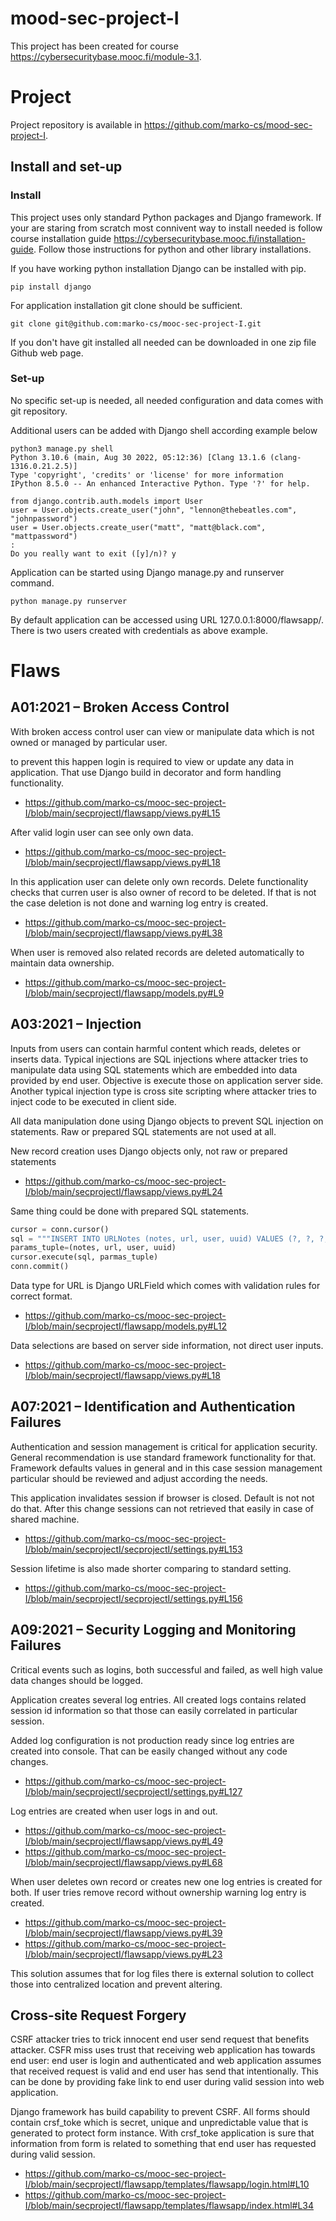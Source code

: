 # mood-sec-project-I

This project has been created for course https://cybersecuritybase.mooc.fi/module-3.1. 

# Project

Project repository is available in https://github.com/marko-cs/mood-sec-project-I. 

## Install and set-up

### Install

This project uses only standard Python packages and Django framework. If your are staring from scratch most connivent way to install needed is follow course installation guide https://cybersecuritybase.mooc.fi/installation-guide. Follow those instructions for python and other library installations. 

If you have working python installation Django can be installed with pip.
```
pip install django
```

For application installation git clone should be sufficient.
```
git clone git@github.com:marko-cs/mooc-sec-project-I.git
```

If you don't have git installed all needed can be downloaded in one zip file Github web page. 

### Set-up

No specific set-up is needed, all needed configuration and data comes with git repository. 

Additional users can be added with Django shell according example below 

```
python3 manage.py shell
Python 3.10.6 (main, Aug 30 2022, 05:12:36) [Clang 13.1.6 (clang-1316.0.21.2.5)]
Type 'copyright', 'credits' or 'license' for more information
IPython 8.5.0 -- An enhanced Interactive Python. Type '?' for help.

from django.contrib.auth.models import User
user = User.objects.create_user("john", "lennon@thebeatles.com", "johnpassword")
user = User.objects.create_user("matt", "matt@black.com", "mattpassword")
:                                                                                                                           
Do you really want to exit ([y]/n)? y
```

Application can be started using Django manage.py and runserver command. 
```
python manage.py runserver
```
By default application can be accessed using URL 127.0.0.1:8000/flawsapp/. There is two users created with credentials as above example.  

# Flaws
## A01:2021 – Broken Access Control

With broken access control user can view or manipulate data which is not owned or managed by particular user.

to prevent this happen login is required to view or update any data in application. That use Django build in decorator and form handling functionality. 
- https://github.com/marko-cs/mooc-sec-project-I/blob/main/secprojectI/flawsapp/views.py#L15

After valid login user can see only own data.
- https://github.com/marko-cs/mooc-sec-project-I/blob/main/secprojectI/flawsapp/views.py#L18

In this application user can delete only own records. Delete functionality checks that curren user is also owner of record to be deleted. If that is not the case deletion is not done and warning log entry is created. 
- https://github.com/marko-cs/mooc-sec-project-I/blob/main/secprojectI/flawsapp/views.py#L38 

When user is removed also related records are deleted automatically to maintain data ownership.
- https://github.com/marko-cs/mooc-sec-project-I/blob/main/secprojectI/flawsapp/models.py#L9

## A03:2021 – Injection

Inputs from users can contain harmful content which reads, deletes or inserts data. Typical injections are SQL injections where attacker tries to manipulate data using SQL statements which are embedded into data provided by end user. Objective is execute those on application server side. Another typical injection type is cross site scripting where attacker tries to inject code to be executed in client side.      

All data manipulation done using Django objects to prevent SQL injection on statements. Raw or prepared SQL statements are not used at all. 

New record creation uses Django objects only, not raw or prepared statements
- https://github.com/marko-cs/mooc-sec-project-I/blob/main/secprojectI/flawsapp/views.py#L24 

Same thing could be done with prepared SQL statements.
```python
cursor = conn.cursor()
sql = """INSERT INTO URLNotes (notes, url, user, uuid) VALUES (?, ?, ?, ?);"""
params_tuple=(notes, url, user, uuid)
cursor.execute(sql, parmas_tuple)
conn.commit()
```

Data type for URL is Django URLField which comes with validation rules for correct format.
- https://github.com/marko-cs/mooc-sec-project-I/blob/main/secprojectI/flawsapp/models.py#L12

Data selections are based on server side information, not direct user inputs.
- https://github.com/marko-cs/mooc-sec-project-I/blob/main/secprojectI/flawsapp/views.py#L18 

## A07:2021 – Identification and Authentication Failures

Authentication and session management is critical for application security. General recommendation is use standard framework functionality for that. Framework defaults values in general and in this case session management particular should be reviewed and adjust according the needs.    

This application invalidates session if browser is closed. Default is not not do that. After this change sessions can not retrieved that easily in case of shared machine. 
- https://github.com/marko-cs/mooc-sec-project-I/blob/main/secprojectI/secprojectI/settings.py#L153

Session lifetime is also made shorter comparing to standard setting.
- https://github.com/marko-cs/mooc-sec-project-I/blob/main/secprojectI/secprojectI/settings.py#L156


## A09:2021 – Security Logging and Monitoring Failures

Critical events such as logins, both successful and failed, as well high value data changes should be logged. 

Application creates several log entries. All created logs contains related session id information so that those can easily correlated in particular session.  

Added log configuration is not production ready since log entries are created into console. That can be easily changed without any code changes. 
- https://github.com/marko-cs/mooc-sec-project-I/blob/main/secprojectI/secprojectI/settings.py#L127

Log entries are created when user logs in and out. 
- https://github.com/marko-cs/mooc-sec-project-I/blob/main/secprojectI/flawsapp/views.py#L49
- https://github.com/marko-cs/mooc-sec-project-I/blob/main/secprojectI/flawsapp/views.py#L68

When user deletes own record or creates new one log entries is created for both. If user tries remove record without ownership warning log entry is created. 
- https://github.com/marko-cs/mooc-sec-project-I/blob/main/secprojectI/flawsapp/views.py#L39
- https://github.com/marko-cs/mooc-sec-project-I/blob/main/secprojectI/flawsapp/views.py#L23

This solution assumes that for log files there is external solution to collect those into centralized location and prevent altering.

## Cross-site Request Forgery

CSRF attacker tries to trick innocent end user send request that benefits attacker. CSFR miss uses trust that receiving web application has towards end user: end user is login and authenticated and web application assumes that received request is valid and end user has send that intentionally. This can be done by providing fake link to end user during valid session into web application. 

Django framework has build capability to prevent CSRF. All forms should contain crsf_toke which is secret, unique and unpredictable value that is generated to protect form instance. With crsf_toke application is sure that information from form is related to something that end user has requested during valid session.  
- https://github.com/marko-cs/mooc-sec-project-I/blob/main/secprojectI/flawsapp/templates/flawsapp/login.html#L10
- https://github.com/marko-cs/mooc-sec-project-I/blob/main/secprojectI/flawsapp/templates/flawsapp/index.html#L34  
